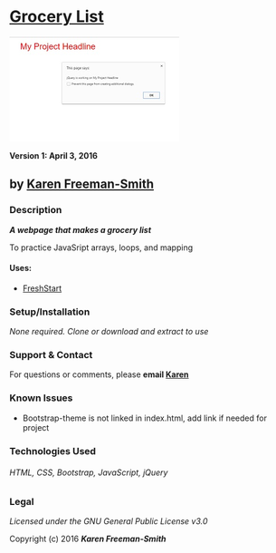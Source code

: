 
# [Grocery List](http://karenfreemansmith.github.io/groceries)
![project screenshot](/img/screenshot.jpg)

__Version 1: April 3, 2016__
## by [Karen Freeman-Smith](http://karenfreemansmith.github.io)

### Description
__*A webpage that makes a grocery list*__

To practice JavaSript arrays, loops, and mapping

#### Uses:
* [FreshStart](https://github.com/karenfreemansmith/freshstart)

### Setup/Installation
*None required. Clone or download and extract to use*

### Support & Contact
For questions or comments, please __email [Karen](karenfreemansmith@gmail.com)__

### Known Issues
* Bootstrap-theme is not linked in index.html, add link if needed for project

### Technologies Used
###### HTML, CSS, Bootstrap, JavaScript, jQuery

### Legal
*Licensed under the GNU General Public License v3.0*

Copyright (c) 2016 **_Karen Freeman-Smith_**
